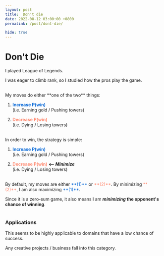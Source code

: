 ```yaml
---
layout: post
title:  Don't die
date: 2022-08-12 03:00:00 +0800
permalink: /post/dont-die/

hide: true
---
```


# Don't Die

I played League of Legends. 

I was eager to climb rank, so I studied how the pros play the game.

<br>
My moves do either **one of the two** things:

1. <span style="color:#0366D6;">**Increase P(win)**</span>  
(i.e. Earning gold / Pushing towers)

2. <span style="color:#FF8970">**Decrease P(win)**</span>  
(i.e. Dying / Losing towers)  

<br>
In order to win, the strategy is simple:

1. <span style="color:#0366D6;">**Increase P(win)**</span>  
(i.e. Earning gold / Pushing towers)

2. <span style="color:#FF8970;">**Decrease P(win)**</span> **<-- *Minimize***   
(i.e. Dying / Losing towers)  

<br>
By default, my moves are either <span style="color:#0366D6;">**(1)**</span> or <span style="color:#FF8970;">**(2)**</span>. By minimizing <span style="color:#FF8970;">**(2)**</span>, I am also maximizing <span style="color:#0366D6;">**(1)**</span>.

Since it is a zero-sum game, it also means I am ***minimizing* the opponent's chance of winning**.
<br><br>

### Applications

This seems to be highly applicable to domains that have a low chance of success.

Any creative projects / business fall into this category.

